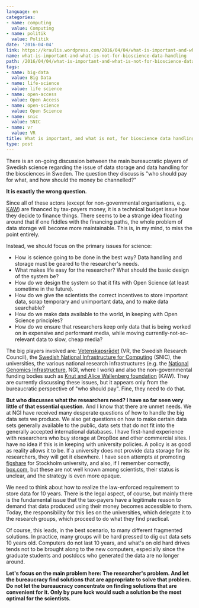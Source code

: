 ```yaml
---
language: en
categories:
- name: computing
  value: Computing
- name: politik
  value: Politik
date: '2016-04-04'
link: https://kraulis.wordpress.com/2016/04/04/what-is-important-and-what-is-not-for-bioscience-data-handling/
name: what-is-important-and-what-is-not-for-bioscience-data-handling
path: /2016/04/04/what-is-important-and-what-is-not-for-bioscience-data-handling/
tags:
- name: big-data
  value: Big Data
- name: life-science
  value: life science
- name: open-access
  value: Open Access
- name: open-science
  value: Open Science
- name: snic
  value: SNIC
- name: vr
  value: VR
title: What is important, and what is not, for bioscience data handling
type: post
---
```

There is an on-going discussion between the main bureaucratic players of Swedish science regarding the issue of data storage and data handling for the biosciences in Sweden. The question they discuss is "who should pay for what, and how should the money be channelled?"

**It is exactly the wrong question.**

Since all of these actors (except for non-governmental organisations, e.g. [KAW](https://www.wallenberg.com/kaw/en)) are financed by tax-payers money, it is a technical budget issue how they decide to finance things. There seems to be a strange idea floating around that if one fiddles with the financing paths, the whole problem of data storage will become more maintainable. This is, in my mind, to miss the point entirely.



Instead, we should focus on the primary issues for science:

- How is science going to be done in the best way? Data handling and storage must be geared to the researcher's needs.
- What makes life easy for the researcher? What should the basic design of the system be?
- How do we design the system so that it fits with Open Science (at least sometime in the future).
- How do we give the scientists the correct incentives to store important data, scrap temporary and unimportant data, and to make data searchable?
- How do we make data available to the world, in keeping with Open Science principles?
- How do we ensure that researchers keep only data that is being worked on in expensive and performant media, while moving currently-not-so-relevant data to slow, cheap media?

The big players involved are: [Vetenskapsrådet](http://vr.se) (VR, the Swedish Research Council), the [Swedish National Infrastructure for Computing](http://www.snic.vr.se/) (SNIC), the universities, the various national research infrastructures (e.g. the [National Genomics Infrastructure](https://www.scilifelab.se/platforms/ngi/), NGI, where I work) and also the non-governmental funding bodies such as [Knut and Alice Wallenberg foundation](https://www.wallenberg.com/kaw/en) (KAW). They are currently discussing these issues, but it appears only from the bureaucratic perspective of "who should pay". Fine, they need to do that.

**But who discusses what the researchers need? I have so far seen very little of that essential question.** And I know that there are unmet needs. We at NGI have received many desperate questions of how to handle the big data sets we produce. We also get questions on how to make certain data sets generally available to the public, data sets that do not fit into the generally accepted international databases. I have first-hand experience with researchers who buy storage at DropBox and other commercial sites. I have no idea if this is in keeping with university policies. A policy is as good as reality allows it to be. If a university does not provide data storage for its researchers, they will get it elsewhere. I have seen attempts at promoting [figshare](https://figshare.com/) for Stockholm university, and also, if I remember correctly, [box.com](https://www.box.com/en_GB/front/), but these are not well known among scientists, their status is unclear, and the strategy is even more opaque.

We need to think about how to realize the law-enforced requirement to store data for 10 years. There is the legal aspect, of course, but mainly there is the fundamental issue that the tax-payers have a legitimate reason to demand that data produced using their money becomes accessible to them. Today, the responsibility for this lies on the universities, which delegate it to the research groups, which proceed to do what they find practical.

Of course, this leads, in the best scenario, to many different fragmented solutions. In practice, many groups will be hard pressed to dig out data sets 10 years old. Computers do not last 10 years, and what's on old hard drives tends not to be brought along to the new computers, especially since the graduate students and postdocs who generated the data are no longer around.

**Let's focus on the main problem here: The researcher's problem. And let the bureaucracy find solutions that are appropriate to solve that problem. Do not let the bureaucracy concentrate on finding solutions that are convenient for it. Only by pure luck would such a solution be the most optimal for the scientists.**
